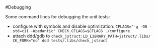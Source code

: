 #Debugging

Some command lines for debugging the unit tests:

 * configure with symbols and disable optimization: `CFLAGS="-g -O0 -std=c11 -Wpedantic" CHECK_CFLAGS=$CFLAGS ./configure`
 * attach ddd/gdb to `check_jstruct`: `LD_LIBRARY_PATH=jstruct/.libs/ CK_FORK="no" ddd tests/.libs/check_jstruct`

